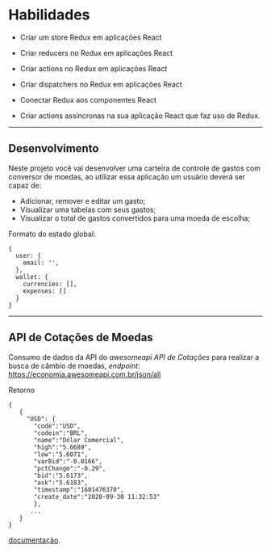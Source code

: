 # Habilidades

  * Criar um store Redux em aplicações React

  * Criar reducers no Redux em aplicações React

  * Criar actions no Redux em aplicações React

  * Criar dispatchers no Redux em aplicações React

  * Conectar Redux aos componentes React

  * Criar actions assíncronas na sua aplicação React que faz uso de Redux.

---

##  Desenvolvimento

Neste projeto você vai desenvolver uma carteira de controle de gastos com conversor de moedas, ao utilizar essa aplicação um usuário deverá ser capaz de:
  - Adicionar, remover e editar um gasto;
  - Visualizar uma tabelas com seus gastos;
  - Visualizar o total de gastos convertidos para uma moeda de escolha;

Formato do estado global:

```
{
  user: {
    email: '',
  },
  wallet: {
    currencies: [],
    expenses: []
  }
}
```

---

## API de Cotações de Moedas

Consumo de dados da API do _awesomeapi API de Cotações_ para realizar a busca de câmbio de moedas, _endpoint_: https://economia.awesomeapi.com.br/json/all

Retorno
```
{
   {
     "USD": {
       "code":"USD",
       "codein":"BRL",
       "name":"Dólar Comercial",
       "high":"5.6689",
       "low":"5.6071",
       "varBid":"-0.0166",
       "pctChange":"-0.29",
       "bid":"5.6173",
       "ask":"5.6183",
       "timestamp":"1601476370",
       "create_date":"2020-09-30 11:32:53"
       },
      ...
   }
}
```

[documentação](https://docs.awesomeapi.com.br/api-de-moedas).